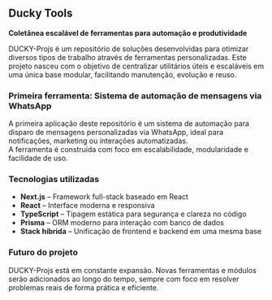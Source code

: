 ## Ducky Tools

**Coletânea escalável de ferramentas para automação e produtividade**

DUCKY-Projs é um repositório de soluções desenvolvidas para otimizar diversos tipos de trabalho através de ferramentas personalizadas. Este projeto nasceu com o objetivo de centralizar utilitários úteis e escaláveis em uma única base modular, facilitando manutenção, evolução e reuso.

### Primeira ferramenta: Sistema de automação de mensagens via WhatsApp

A primeira aplicação deste repositório é um sistema de automação para disparo de mensagens personalizadas via WhatsApp, ideal para notificações, marketing ou interações automatizadas.  
A ferramenta é construída com foco em escalabilidade, modularidade e facilidade de uso.

### Tecnologias utilizadas

- **Next.js** – Framework full-stack baseado em React
- **React** – Interface moderna e responsiva
- **TypeScript** – Tipagem estática para segurança e clareza no código
- **Prisma** – ORM moderno para interação com banco de dados
- **Stack híbrida** – Unificação de frontend e backend em uma mesma base

### Futuro do projeto

DUCKY-Projs está em constante expansão. Novas ferramentas e módulos serão adicionados ao longo do tempo, sempre com foco em resolver problemas reais de forma prática e eficiente.

